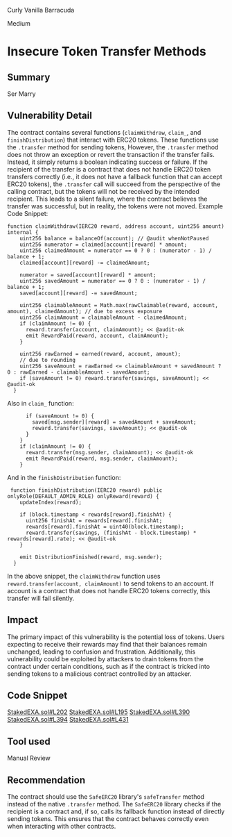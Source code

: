Curly Vanilla Barracuda

Medium

# Insecure Token Transfer Methods

## Summary
Ser Marry
## Vulnerability Detail
The contract contains several functions (`claimWithdraw`, `claim_`, and `finishDistribution`) that interact with ERC20 tokens. These functions use the `.transfer` method for sending tokens, However, the `.transfer` method does not throw an exception or revert the transaction if the transfer fails. Instead, it simply returns a boolean indicating success or failure. If the recipient of the transfer is a contract that does not handle ERC20 token transfers correctly (i.e., it does not have a fallback function that can accept ERC20 tokens), the `.transfer` call will succeed from the perspective of the calling contract, but the tokens will not be received by the intended recipient. This leads to a silent failure, where the contract believes the transfer was successful, but in reality, the tokens were not moved.
Example Code Snippet:
```solidity
function claimWithdraw(IERC20 reward, address account, uint256 amount) internal {
    uint256 balance = balanceOf(account); // @audit whenNotPaused
    uint256 numerator = claimed[account][reward] * amount;
    uint256 claimedAmount = numerator == 0 ? 0 : (numerator - 1) / balance + 1;
    claimed[account][reward] -= claimedAmount;

    numerator = saved[account][reward] * amount;
    uint256 savedAmount = numerator == 0 ? 0 : (numerator - 1) / balance + 1;
    saved[account][reward] -= savedAmount;

    uint256 claimableAmount = Math.max(rawClaimable(reward, account, amount), claimedAmount); // due to excess exposure
    uint256 claimAmount = claimableAmount - claimedAmount;
    if (claimAmount != 0) {
      reward.transfer(account, claimAmount); << @audit-ok
      emit RewardPaid(reward, account, claimAmount);
    }

    uint256 rawEarned = earned(reward, account, amount);
    // due to rounding
    uint256 saveAmount = rawEarned <= claimableAmount + savedAmount ? 0 : rawEarned - claimableAmount - savedAmount;
    if (saveAmount != 0) reward.transfer(savings, saveAmount); << @audit-ok
  }
```
Also in `claim_` function:
```solidity
      if (saveAmount != 0) {
        saved[msg.sender][reward] = savedAmount + saveAmount;
        reward.transfer(savings, saveAmount); << @audit-ok
      }
    }
    if (claimAmount != 0) {
      reward.transfer(msg.sender, claimAmount); << @audit-ok
      emit RewardPaid(reward, msg.sender, claimAmount);
    }
```
And in the `finishDistribution` function:
```solidity
 function finishDistribution(IERC20 reward) public onlyRole(DEFAULT_ADMIN_ROLE) onlyReward(reward) {
    updateIndex(reward);

    if (block.timestamp < rewards[reward].finishAt) {
      uint256 finishAt = rewards[reward].finishAt;
      rewards[reward].finishAt = uint40(block.timestamp);
      reward.transfer(savings, (finishAt - block.timestamp) * rewards[reward].rate); << @audit-ok
    }

    emit DistributionFinished(reward, msg.sender);
  }
```
In the above snippet, the `claimWithdraw` function uses `reward.transfer(account, claimAmount)` to send tokens to an account. If account is a contract that does not handle ERC20 tokens correctly, this transfer will fail silently.
## Impact
The primary impact of this vulnerability is the potential loss of tokens. Users expecting to receive their rewards may find that their balances remain unchanged, leading to confusion and frustration. Additionally, this vulnerability could be exploited by attackers to drain tokens from the contract under certain conditions, such as if the contract is tricked into sending tokens to a malicious contract controlled by an attacker.
## Code Snippet
[StakedEXA.sol#L202](https://github.com/sherlock-audit/2024-07-exactly-stacking-contracts/blob/3eb87e3edf3bcd57c4cc1c6a73e8255f575b76de/protocol/contracts/StakedEXA.sol#L202)
[StakedEXA.sol#L195](https://github.com/sherlock-audit/2024-07-exactly-stacking-contracts/blob/3eb87e3edf3bcd57c4cc1c6a73e8255f575b76de/protocol/contracts/StakedEXA.sol#L195)
[StakedEXA.sol#L390](https://github.com/sherlock-audit/2024-07-exactly-stacking-contracts/blob/3eb87e3edf3bcd57c4cc1c6a73e8255f575b76de/protocol/contracts/StakedEXA.sol#L390)
[StakedEXA.sol#L394](https://github.com/sherlock-audit/2024-07-exactly-stacking-contracts/blob/3eb87e3edf3bcd57c4cc1c6a73e8255f575b76de/protocol/contracts/StakedEXA.sol#L394)
[StakedEXA.sol#L431](https://github.com/sherlock-audit/2024-07-exactly-stacking-contracts/blob/3eb87e3edf3bcd57c4cc1c6a73e8255f575b76de/protocol/contracts/StakedEXA.sol#L431)
## Tool used

Manual Review

## Recommendation
The contract should use the `SafeERC20` library's `safeTransfer` method instead of the native `.transfer` method. The `SafeERC20` library checks if the recipient is a contract and, if so, calls its fallback function instead of directly sending tokens. This ensures that the contract behaves correctly even when interacting with other contracts.